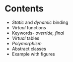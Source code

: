 # Contents
* *Static* and *dynamic* binding
* *Virtual* functions
* Keywords- *override, final*
* *Virtual* tables
* *Polymorphism*
* Abstract classes
* Example with figures
